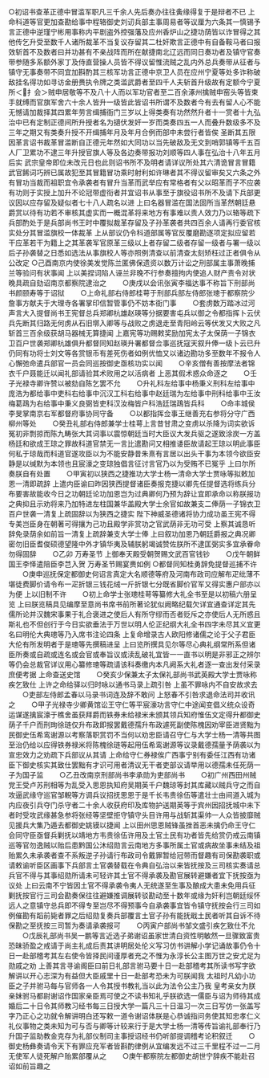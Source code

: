 <!-- { "loadSidebar": true } -->
○初诏书查革正德中冒滥军职凡三千余人先后奏办往往夤缘得复于是辩者不已  上命科道等官更加查勘给事中程辂御史刘讱兵部主事周易者等议厘为六条其一慎锡予言正德中逆瑾宁彬用事称内平剧盗外控强藩及应州香炉山之捷功荫皆以诈冒得之其他传乞升受至数千人诸所裁革不当复议存留其二杜奸欺言正德中有自备鞍马者曰报效斩首不及数者曰并功甚有不亲战阵而所在献捷南北辽远而同日奏功者及镇守官奏带参随多系额外家丁及侍直营操人员皆不得议留惟流贼之乱内外总兵奏带从征者与镇守无事奏带不同宜加斟酌其三核军功言正德中京卫人员在应州宁夏等处多诈称破敌挂名得功如寻访金册赉执令牌之类滥武爵者至四千人夫斩首升级故有定额今宁夏所＜扌会＞贼申居敬等不及八十人而以军功官者至二百余涿州擒贼申窑头等皆束手就缚而官旗军舍六十余人皆升一级皆此皆诏书所谓不及数者今有去有留人心不能无憾请加裁择其四累年劳言缉捕衙门三岁以上得类奏有功然然升者十一赏者十九弘治中已有定制正德间所升授者名为擿伏发奸一岁而类奏四五一人而叠升数级多不及三年之期又有类奏升授不开缉捕年月及年月合例而部中未尝行者皆俟  圣断其五限因革言诏书裁革冒滥断自正德元年然如大同功以当先破敌及无文到哨郭镇等千五百人厂卫累功不逮三年升授官旗人等及各边奏带报功刘顺等四人事在弘治十八年五月后实  武宗皇帝即位未改元日也此则诏书所不及明者请详议所处其六清诡冒言冒籍武官餙词巧辨已属故犯至其冒籍冒功乘时射利如许琳者其不得议留审矣又六条之外有冒功当裁而祖职宜令承袭者有冒升当革而武举应有常格者有父以昭革而子不应袭有功则于实授上加升不论冠带虚衔者并宜诏书从事至于旗役诏书所不及请下兵部更议因以应存留及疑似者七十八人疏名以进  上曰名器冒滥在国法固所当革然朝廷悬爵赏以待有功若不审核其虚实而一概混革将来地方有事难以责人效力乃以辂等疏下兵部酌处于是兵部尚书王时中覆拟裁革存留及子孙革袭者共四百余人请再行委官核实处分其冒滥旗校一体裁革  上从部议仍令科道部属等官反覆磨勘逐项定拟应留若干应革若干为籍上之其革袭军官原革三级以上者存留二级者存留一级者与署一级以后子孙袭替之日悉如选法从事旗校人等亦照例清查以前清查太刻矫枉过正者俱令从公改定
○己酉南京内使徐美发觉陈兰匿佛保遗资以数万计讼之刑部属主事萧晚捕兰等验问有状事闻  上以美捏词陷人诬兰非晚不行参奏擅拘内使追人财产责令对状晚具疏自劾诏南京都察院逮治之
　　○庚戌以会讯张寅李福达事不称旨下刑部尚书颜颐寿等于诏狱
　　○上命礼部右侍郎桂萼于刑部兵部左侍郎张璁于都察院少詹事方献夫于大理寺各署掌印信暂管事仍不妨本衙门事
　　○套虏数万踏冰过河声言大入提督尚书王宪督总兵郑卿杭雄赵瑛等分据要害屯兵以御之令都指挥卜云伏兵先断其归路无何虏从石旧墎入卿等与战败之虏退走至青阳岭云等伏发又大败之凡斩首三百余级获胡马器械无算捷闻  上嘉宪等功赐敕奖励加宪太子太保荫一子锦衣卫百户世袭郑卿杭雄俱升都督同知赵瑛升署都督佥事巡抚寇天叙升俸一级卜云已升仍同有功将士刘文等各赏银币有差死伤者如例优恤又以诸边勘功多至数年不报令人心懈弛命遣兵部官一员会同巡按御史亟核功实以闻
　　○辛亥僧有善按摩法者锦衣千户聂能迁以闻礼部请验其术败用之以活病者  上恶其假术惑众命逐之
　　○壬子光禄寺卿许赞以被劾自陈乞罢不允
　　○升礼科左给事中杨秉义刑科左给事中庞浩为都给事中吏科右给事中沉汉工科右给事中赵廷瑞为左给事中刑科给事中王汝梅葛鴊为右给事中秉义良弼皆吏科汉汝梅皆户科浩廷瑞鴊皆兵科
　　○命丰城侯李旻掌南京右军都督府事协同守备
　　○以都指挥佥事王继善充右参将分守广西柳州等处
　　○癸丑礼部右侍郎兼学士桂萼上言昔甘肃之变虏以杀降为词实欲诉冤初非剽掠而陈九畴张大其词事以震惊朝廷当时大臣议大发兵驱之遂致涂炭一方盖杨廷和欲成王琼之罪故科道官禁无一言比遣勘问又相推诿臣故请起王琼以明此事臣何私于琼哉而科道官遂攻臣以为不能安静昔朱熹有言居以出头干事为本领今欲臣安静是以缄默为本领也且宸濠之变琼独倡言征讨言官乃以为受贿不已冤乎  上曰尔所奏朕自有处置
　　○甲寅初以狭西之捷推功大学士杨一清命大学士贾咏等拟敕加恩一清即疏辞  上遣内臣谕曰昨因狭西提督诸臣奏报克捷以卿先任提督选将练兵分布要害故能收今日之功朝廷论功加恩岂为过典卿何乃预为辞让宜即承命以称朕报功之典抑且示劝将来乃加特进左柱国兼华盖殿大学士余官如故兼支二俸荫一子锦衣卫百户世袭一清复上疏固辞以为狭西之捷实  陛下神威圣德诸将协力成功虽王宪不得专美岂臣身在朝著可得攘为己功且殿学非赏功之官武荫非无功可受  上察其诚恳听辞免录荫余如前旨一清复上疏辞兼支大学士俸  上曰叙功加恩乃朝廷爵报之典况卿密勿旧臣耆俊硕德望隆中外才镇华夷及辅朕躬竭诚赞佐朕所不逮匡弼实多宜承眷命勿得固辞
　　○乙卯  万寿圣节  上御奉天殿受朝贺赐文武百官钱钞
　　○戊午朝鲜国王李怿遣陪臣李芑入贺  万寿圣节赐宴赉如例
○都督同知桂勇辞免提督巡捕不许
　　○庚申巡抚保定都御史何诏言真定大名顺德等府及河南布政司应解布疋纰薄不堪徒费脚价请令布一疋折银三钱花绒一斤折银七分既省脚价官军又得实惠户部亦以为便  上以旧制不许
　　○初上命学士张璁桂萼等纂修大礼全书至是以初稿六册呈览  上曰朕览稿具见编摩至意尚书席书前所著论犹似阙略纪载欠详宜通查详定其先儒所论并汉魏宋事果于礼合褒进之使后人有所守缪而否者贬斥之亦使后人无所惑且斯礼也不但创行于今日实欲垂法于万世以明人伦正纪纲大礼全书四字未尽其义宜更名曰明伦大典璁等乃入席书注论四条  上复命增录古人欧阳修诸儒之论于父子君臣大伦有所发明者于是璁等先撰稿进呈  上曰览所撰具见尔等尽心典礼纲常所系但诸臣所奏或自疏或连名或会官或奉旨议或渎乱破礼宜皆一一直书以明是非邪正之辨尔等仍会总裁官详议用心纂修璁等疏请该科奏缴内本凡阙系大礼者逐一查出发付采录庶便考据  上命查送史馆
　　○癸亥少保兼太子太保礼部尚书武英殿大学士贾咏称疾乞致仕  上许之命给驿以归时咏以通书马录上疏引咎  上虽不罪咏内不自安故求去
　　○吏部左侍郎孟春以马录书词连及辞不敢问  上怒春不引咎求退命法司并收讯之
　　○甲子光禄寺少卿黄馆讼王守仁等平宸濠功言守仁中途闻变倡义统众设奇运谋遂擒宸濠于樵舍虽获拜爵而铁券未给禄米未颁其领兵知府惟伍文定得升都御史荫子千户而刑珣徐琏仅升布政即报罢戴德孺升布政遽死副使陈槐因劝宰臣进贤黜为民御史伍希鸾谢源以考察落职赏罚不当何以劝忠臣请召守仁与大学士杨一清等共图至治仍给以应得铁券禄米将陈槐徐琏等起用伍希鸾谢源等议录戴德孺量予荫袭以为宣忠效力之劝疏下兵部议从其请  上命给守仁券禄俟广西事宁别有委任江西有功诸臣下御史核实其致仕罢黜有才识可用者清议无干者吏部议请举用以德孺未任死荫一子为国子监
　　○乙丑改南京刑部尚书李承勋为吏部尚书
　　○初广州西田州贼党王受卢苏刑相等为乱受入思恩执知府吴期英千户魏琼等封其库藏以贼兵守之而自攻逼武缘守巡官邹輗等方调兵议招抚思恩于是千长韦贵徐伍等遣壮士由间道入城为内应夜引兵夺门杀守者二十余人收获府印及库物护送期英等于宾州因招抚城中未下者时受攻武缘甚急参将张经等坚壁拒守镇守头目许用与战斩其渠帅一人众皆披靡贼见援兵大集乃遁去都御史姚镆以捷闻  上以田州思恩贼锋虽挫首恶未擒仍命王守仁会同守臣亟督兵剿抚以靖地方韦贵徐伍许用及土官土民有功者皆先给赏仍戒云南镇巡等官勿逸贼以贻后患黔国公沐绍勋言云南地方多事所属土官或病故坐事未结及祖贻累久未承袭者查不系叛逆子孙请行布政司令戴罪暂给冠带而督趣有司保勘袭职或请敕谕听臣区画事下兵部言土官袭替载在令典自弘治以来皆抚按及三司核实奏请总兵官不得与其事绍勋所请未可轻许其土官不得承袭及勘官展转避嫌者宜下抚按亟为议处  上曰云南不宁皆因土官不得承袭令夷人无统遂至生事及酿成大患未免用兵征剿抚按官行三司会勘奏保往往避嫌推调展转驳勘动至十数年或缘为奸利岂朝廷绥怀远人之意镇守总兵即不得专至岂尽不得预事今自承袭事宜皆令镇守抚按会行三司如例催勘有蹈前毙者罪之后绍勋复奏兵部覆言土官子孙有能抚戢土民者听其自诉不待保勘之至抚按三司暂为奏请承袭报可
　　○丙寅户部尚书邹文盛引疾乞致仕不允
　　○戊辰礼部尚书吴一鹏等言近选子弟谢诏虽家世清白资性明敏然一旦骤致富贵恐昧骄盈之戒请于尚主礼成后责其讲明居处伦义写习仿书讲解小学记诵故事仍令十日一赴部稽考其左右使令皆择民间谨厚者充之不惟为永淳长公主图万世之安尤足为勋戚之劝  上善其言寻谕阁臣曰前日礼部言驸马要十日一赴部稽考其所读书写字欲解讲以开心志深为有益但大臣戚里十日一赴部考恐未为可朕闻我  太祖时凡幼小功臣之子并驸马每与官师各一人令其授书教礼当以此为法令公主乃我  皇考亲女为朕亲妹驸马都尉谢诏作国家亲臣焉可使之不读书知礼乎朕欲选一儒臣与诏为师待其成婚后二十日令其师教习经书每三日授大学一篇凡三十日温习一次三日写仿一张盖写字乃正心之功就令解讲明白还写敕一道令谢诏体朕是心恭诚指问务使其知忠孝仁义礼仪事物之类未知为可与否与卿等计较来行于是大学士杨一清等传旨谕礼部奉行乃升国子监助教金克存为礼部仪制司主事授诏经书仍听部提调稽考论积叙迁
　　○御史杨彝奏请令天下有罪应充军者皆斟酌律例从宜编发远不过三千里程不过一二月无使军人徒死解户贻累部覆从之
　　○庚午都察院左都御史胡世宁辞疾不能赴召诏如前旨趣之
